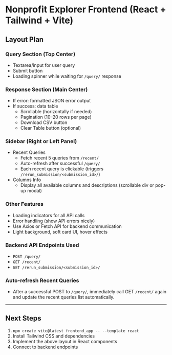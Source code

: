 # Nonprofit Explorer Frontend (React + Tailwind + Vite)

## Layout Plan

### Query Section (Top Center)
- Textarea/input for user query
- Submit button
- Loading spinner while waiting for `/query/` response

### Response Section (Main Center)
- If error: formatted JSON error output
- If success: data table
  - Scrollable (horizontally if needed)
  - Pagination (10–20 rows per page)
  - Download CSV button
  - Clear Table button (optional)

### Sidebar (Right or Left Panel)
- Recent Queries
  - Fetch recent 5 queries from `/recent/`
  - Auto-refresh after successful `/query/`
  - Each recent query is clickable (triggers `/rerun_submission/<submission_id>/`)
- Columns Info
  - Display all available columns and descriptions (scrollable div or pop-up modal)

### Other Features
- Loading indicators for all API calls
- Error handling (show API errors nicely)
- Use Axios or Fetch API for backend communication
- Light background, soft card UI, hover effects

### Backend API Endpoints Used
- `POST /query/`
- `GET /recent/`
- `GET /rerun_submission/<submission_id>/`

### Auto-refresh Recent Queries
- After a successful POST to `/query/`, immediately call GET `/recent/` again and update the recent queries list automatically.

---

## Next Steps
1. `npm create vite@latest frontend_app -- --template react`
2. Install Tailwind CSS and dependencies
3. Implement the above layout in React components
4. Connect to backend endpoints
